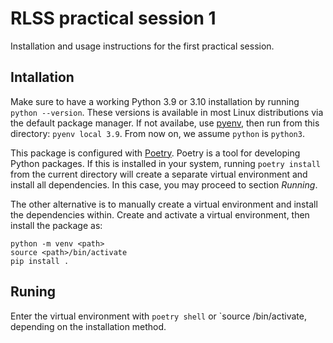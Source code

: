 # RLSS practical session 1

Installation and usage instructions for the first practical session.


## Intallation

Make sure to have a working Python 3.9 or 3.10 installation by running `python --version`.
These versions is available in most Linux distributions via the default package manager.
If not availabe, use [pyenv](https://github.com/pyenv/pyenv), then run from this directory: `pyenv local 3.9`. From now on, we assume `python` is `python3`.

This package is configured with [Poetry](https://python-poetry.org/). Poetry is a tool for developing Python packages. If this is installed in your system, running `poetry install` from the current directory will create a separate virtual environment and install all dependencies. In this case, you may proceed to section *Running*.

The other alternative is to manually create a virtual environment and install the dependencies within.
Create and activate a virtual environment, then install the package as:

    python -m venv <path>
    source <path>/bin/activate
    pip install .


## Runing

Enter the virtual environment with `poetry shell` or `source <path>/bin/activate,
depending on the installation method.